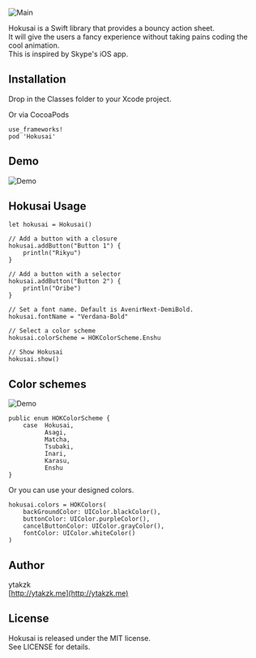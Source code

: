 ![Main](https://raw.githubusercontent.com/wiki/ytakzk/Hokusai/images/main.jpg)

Hokusai is a Swift library that provides a bouncy action sheet.  
It will give the users a fancy experience without taking pains coding the cool animation.  
This is inspired by Skype's iOS app.

## Installation

Drop in the Classes folder to your Xcode project.

Or via CocoaPods
```
use_frameworks!  
pod 'Hokusai'
```

## Demo
![Demo](https://raw.githubusercontent.com/wiki/ytakzk/Hokusai/images/demo.gif)

## Hokusai Usage

```
let hokusai = Hokusai()

// Add a button with a closure
hokusai.addButton("Button 1") {
    println("Rikyu")
}

// Add a button with a selector
hokusai.addButton("Button 2") {
    println("Oribe")
}

// Set a font name. Default is AvenirNext-DemiBold.
hokusai.fontName = "Verdana-Bold"

// Select a color scheme
hokusai.colorScheme = HOKColorScheme.Enshu

// Show Hokusai
hokusai.show()
```

## Color schemes
![Demo](https://raw.githubusercontent.com/wiki/ytakzk/Hokusai/images/colors.jpg)


```
public enum HOKColorScheme {
    case  Hokusai,
          Asagi,
          Matcha,
          Tsubaki,
          Inari,
          Karasu,
          Enshu
}
```

Or you can use your designed colors.
```
hokusai.colors = HOKColors(
    backGroundColor: UIColor.blackColor(),
    buttonColor: UIColor.purpleColor(),
    cancelButtonColor: UIColor.grayColor(),
    fontColor: UIColor.whiteColor()
)
```

## Author
ytakzk  
 [http://ytakzk.me](http://ytakzk.me)
 
 ## License
Hokusai is released under the MIT license.  
See LICENSE for details.